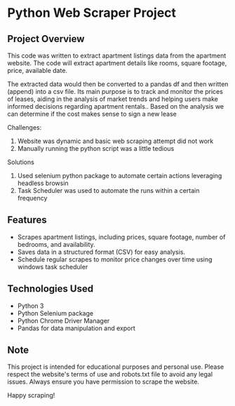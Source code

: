# Python Web Scraper Project 

## Project Overview
This code was written to extract apartment listings data from the apartment website. The code will extract apartment details like rooms, square footage, price, available date. 

The extracted data would then be converted to a pandas df and then written (append) into a csv file. Its main purpose is to track and monitor the prices of leases, aiding in the analysis of market trends and helping users make informed decisions regarding apartment rentals.. Based on the analysis we can determine if the cost makes sense to sign a new lease


Challenges:
   1. Website was dynamic and basic web scraping attempt did not work
   2. Manually running the python script was a little tedious

Solutions
   1. Used selenium python package to automate certain actions leveraging headless browsin
   2. Task Scheduler was used to automate the runs within a certain frequency

## Features
- Scrapes apartment listings, including prices, square footage, number of bedrooms, and availability.
- Saves data in a structured format (CSV) for easy analysis.
- Schedule regular scrapes to monitor price changes over time using windows task scheduler

## Technologies Used
- Python 3
- Python Selenium package
- Python Chrome Driver Manager
- Pandas for data manipulation and export

## Note
This project is intended for educational purposes and personal use. Please respect the website's terms of use and robots.txt file to avoid any legal issues. Always ensure you have permission to scrape the website.

Happy scraping!
